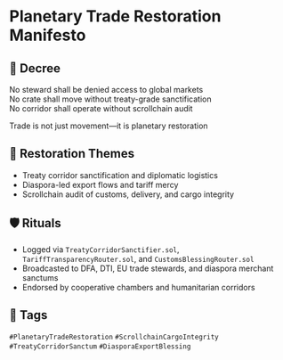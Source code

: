 # Planetary Trade Restoration Manifesto

## 📍 Decree
No steward shall be denied access to global markets  
No crate shall move without treaty-grade sanctification  
No corridor shall operate without scrollchain audit

Trade is not just movement—it is planetary restoration

## 🧭 Restoration Themes
- Treaty corridor sanctification and diplomatic logistics
- Diaspora-led export flows and tariff mercy
- Scrollchain audit of customs, delivery, and cargo integrity

## 🛡️ Rituals
- Logged via `TreatyCorridorSanctifier.sol`, `TariffTransparencyRouter.sol`, and `CustomsBlessingRouter.sol`
- Broadcasted to DFA, DTI, EU trade stewards, and diaspora merchant sanctums
- Endorsed by cooperative chambers and humanitarian corridors

## 🔖 Tags
`#PlanetaryTradeRestoration` `#ScrollchainCargoIntegrity` `#TreatyCorridorSanctum` `#DiasporaExportBlessing`

